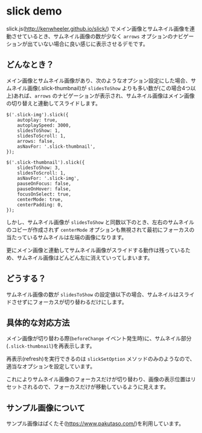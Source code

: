 # slick demo

slick.js(http://kenwheeler.github.io/slick/) でメイン画像とサムネイル画像を連動させているとき、サムネイル画像の数が少なく `arrows` オプションのナビゲーションが出ていない場合に良い感じに表示させるデモです。

## どんなとき？

メイン画像とサムネイル画像があり、次のようなオプション設定にした場合、サムネイル画像(.slick-thumbnail)が `slidesToShow` よりも多い数が(この場合4つ以上)あれば、`arrows` のナビゲーションが表示され、サムネイル画像はメイン画像の切り替えと連動してスライドします。

~~~
$('.slick-img').slick({
    autoplay: true,
    autoplaySpeed: 3000,
    slidesToShow: 1,
    slidesToScroll: 1,
    arrows: false,
    asNavFor: '.slick-thumbnail',
});

$('.slick-thumbnail').slick({
    slidesToShow: 3,
    slidesToScroll: 1,
    asNavFor: '.slick-img',
    pauseOnFocus: false,
    pauseOnHover: false,
    focusOnSelect: true,
    centerMode: true,
    centerPadding: 0,
});
~~~

しかし、サムネイル画像が `slidesToShow` と同数以下のとき、左右のサムネイルのコピーが作成されず `centerMode` オプションも無視されて最初にフォーカスの当たっているサムネイルは左端の画像になります。

更にメイン画像と連動してサムネイル画像がスライドする動作は残っているため、サムネイル画像はどんどん左に消えていってしまいます。

## どうする？

サムネイル画像の数が `slidesToShow` の設定値以下の場合、サムネイルはスライドさせずにフォーカスが切り替わるだけにします。

## 具体的な対応方法

メイン画像が切り替わる際(`beforeChange` イベント発生時)に、サムネイル部分(`.slick-thumbnail`)を再表示します。

再表示(refresh)を実行できるのは `slickSetOption` メソッドのみのようなので、適当なオプションを設定しています。

これによりサムネイル画像のフォーカスだけが切り替わり、画像の表示位置はリセットされるので、フォーカスだけが移動しているように見えます。

## サンプル画像について

サンプル画像はぱくたそ(https://www.pakutaso.com/)を利用しています。
